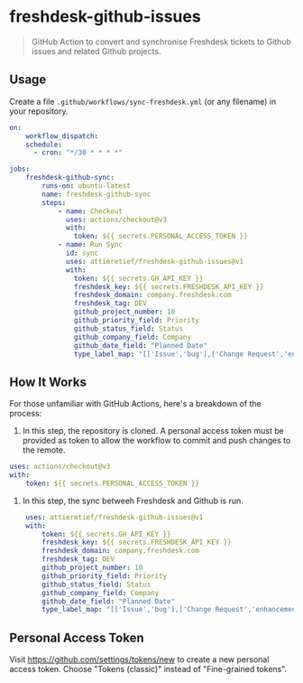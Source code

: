 # freshdesk-github-issues
> GitHub Action to convert and synchronise Freshdesk tickets to Github issues and related Github projects.

## Usage

Create a file `.github/workflows/sync-freshdesk.yml` (or any filename) in your repository.

```yml
on:
    workflow_dispatch:
    schedule:
      - cron: "*/30 * * * *"

jobs:
    freshdesk-github-sync:
        runs-on: ubuntu-latest
        name: freshdesk-github-sync
        steps:
            - name: Checkout
              uses: actions/checkout@v3
              with:
                token: ${{ secrets.PERSONAL_ACCESS_TOKEN }}
            - name: Run Sync
              id: sync
              uses: attieretief/freshdesk-github-issues@v1
              with:
                token: ${{ secrets.GH_API_KEY }}
                freshdesk_key: ${{ secrets.FRESHDESK_API_KEY }}
                freshdesk_domain: company.freshdesk.com
                freshdesk_tag: DEV
                github_project_number: 10
                github_priority_field: Priority
                github_status_field: Status
                github_company_field: Company
                github_date_field: "Planned Date"
                type_label_map: "[['Issue','bug'],['Change Request','enhancement']]"
```

## How It Works

For those unfamiliar with GitHub Actions, here's a breakdown of the process:

1. In this step, the repository is cloned. A personal access token must be provided as token to allow the workflow to commit and push changes to the remote.

```yml
uses: actions/checkout@v3
with:
    token: ${{ secrets.PERSONAL_ACCESS_TOKEN }}
```

1. In this step, the sync betweeh Freshdesk and Github is run.

```yml
    uses: attieretief/freshdesk-github-issues@v1
    with:
        token: ${{ secrets.GH_API_KEY }}
        freshdesk_key: ${{ secrets.FRESHDESK_API_KEY }}
        freshdesk_domain: company.freshdesk.com
        freshdesk_tag: DEV
        github_project_number: 10
        github_priority_field: Priority
        github_status_field: Status
        github_company_field: Company
        github_date_field: "Planned Date"
        type_label_map: "[['Issue','bug'],['Change Request','enhancement']]"
```

## Personal Access Token

Visit https://github.com/settings/tokens/new to create a new personal access token. Choose "Tokens (classic)" instead of "Fine-grained tokens".
